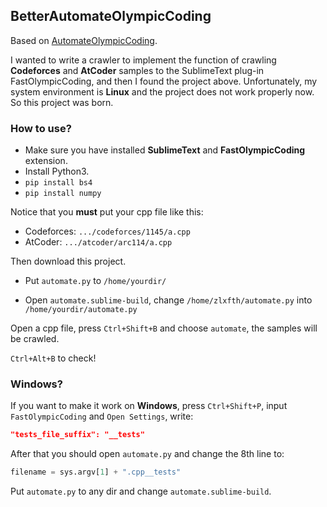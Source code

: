 ## BetterAutomateOlympicCoding

Based on [AutomateOlympicCoding](https://github.com/epsilon573/AutomateOlympicCoding).

I wanted to write a crawler to implement the function of crawling **Codeforces** and **AtCoder** samples to the SublimeText plug-in FastOlympicCoding, and then I found the project above. Unfortunately, my system environment is **Linux** and the project does not work properly now. So this project was born.

### How to use?

- Make sure you have installed **SublimeText** and **FastOlympicCoding** extension.
- Install Python3.
- `pip install bs4`
- `pip install numpy`

Notice that you **must** put your cpp file like this:

+ Codeforces: `.../codeforces/1145/a.cpp`
+ AtCoder: `.../atcoder/arc114/a.cpp`

Then download this project.

+ Put `automate.py` to `/home/yourdir/`

+ Open `automate.sublime-build`, change `/home/zlxfth/automate.py` into `/home/yourdir/automate.py`

Open a cpp file, press `Ctrl+Shift+B` and choose `automate`, the samples will be crawled.

`Ctrl+Alt+B`  to check!

### Windows?

If you want to make it work on **Windows**, press `Ctrl+Shift+P`, input `FastOlympicCoding` and `Open Settings`, write:

```json
"tests_file_suffix": "__tests"
```

After that you should open `automate.py` and change the 8th line to:

```python
filename = sys.argv[1] + ".cpp__tests"
```

Put `automate.py` to any dir and change `automate.sublime-build`.
